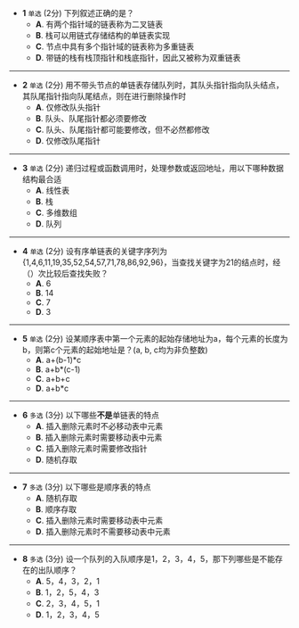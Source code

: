 - **1** `单选` (2分)‍ 下列叙述正确的是？
  - **A**. 有两个指针域的链表称为二叉链表
  - **B**. 栈可以用链式存储结构的单链表实现
  - **C**. 节点中具有多个指针域的链表称为多重链表
  - **D**. 带链的栈有栈顶指针和栈底指针，因此又被称为双重链表
---
- **2** `单选` (2分)‍ 用不带头节点的单链表存储队列时，其队头指针指向队头结点，其队尾指针指向队尾结点，则在进行删除操作时
  - **A**. 仅修改队头指针
  - **B**. 队头、队尾指针都必须要修改
  - **C**. 队头、队尾指针都可能要修改，但不必然都修改
  - **D**. 仅修改队尾指针
---
- **3** `单选` (2分)‍ 递归过程或函数调用时，处理参数或返回地址，用以下哪种数据结构最合适
  - **A**. 线性表
  - **B**. 栈
  - **C**. 多维数组
  - **D**. 队列
---
- **4** `单选` (2分)‍ 设有序单链表的关键字序列为{1,4,6,11,19,35,52,54,57,71,78,86,92,96}，当查找关键字为21的结点时，经（）次比较后查找失败？
  - **A**. 6
  - **B**. 14
  - **C**. 7
  - **D**. 3
---
- **5** `单选` (2分)‍ 设某顺序表中第一个元素的起始存储地址为a，每个元素的长度为b，则第c个元素的起始地址是？(a, b, c均为非负整数)
  - **A**. a+(b-1)*c
  - **B**. a+b*(c-1)
  - **C**. a+b+c
  - **D**. a+b*c
---
- **6** `多选` (3分)‍ 以下哪些**不是**单链表的特点
  - **A**. 插入删除元素时不必移动表中元素
  - **B**. 插入删除元素时需要移动表中元素
  - **C**. 插入删除元素时需要修改指针
  - **D**. 随机存取
---
- **7** `多选` (3分)‍ 以下哪些是顺序表的特点
  - **A**. 随机存取
  - **B**. 顺序存取
  - **C**. 插入删除元素时需要移动表中元素
  - **D**. 插入删除元素时不需要移动表中元素
---
- **8** `多选` (3分)‍ 设一个队列的入队顺序是1，2，3，4，5，那下列哪些是不能存在的出队顺序？
  - **A**. 5，4，3，2，1
  - **B**. 1，2，5，4，3
  - **C**. 2，3，4，5，1
  - **D**. 1，2，3，4，5

